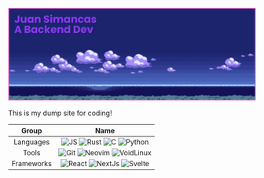 [![MasterHead](./banner.png)](https://www.github.com/SrLebel)

This is my dump site for coding! <br>


| Group | Name |
| :---: | :---: |
| Languages | ![JS](https://img.shields.io/badge/JavaScript-F7DF1E?style=for-the-badge&logo=JavaScript&logoColor=white) ![Rust](https://img.shields.io/badge/Rust-000000?style=for-the-badge&logo=rust&logoColor=white) ![C](https://img.shields.io/badge/C-00599C?style=for-the-badge&logo=c&logoColor=white) ![Python](https://img.shields.io/badge/Python-14354C?style=for-the-badge&logo=python&logoColor=white) |
| Tools | ![Git](https://img.shields.io/badge/GIT-E44C30?style=for-the-badge&logo=git&logoColor=white) ![Neovim](https://img.shields.io/badge/NeoVim-%2357A143.svg?&style=for-the-badge&logo=neovim&logoColor=white) ![VoidLinux](https://img.shields.io/badge/Linux-FCC624?style=for-the-badge&logo=linux&logoColor=black)    | 
| Frameworks | ![React](https://img.shields.io/badge/React-20232A?style=for-the-badge&logo=react&logoColor=61DAFB) ![NextJs](https://img.shields.io/badge/Next.js-000?logo=nextdotjs&logoColor=fff&style=for-the-badge) ![Svelte](https://img.shields.io/badge/Svelte-4A4A55?style=for-the-badge&logo=svelte&logoColor=FF3E00) |

